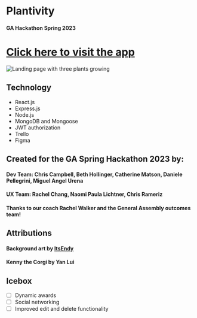 # Plantivity
#### GA Hackathon Spring 2023

# [Click here to visit the app](https://plantivity.netlify.app/)

<img src="https://i.imgur.com/HwteDNq.png" title="LandingPage" alt="Landing page with three plants growing" />

## Technology
* React.js 
* Express.js
* Node.js
* MongoDB and Mongoose
* JWT authorization
* Trello
* Figma

## Created for the GA Spring Hackathon 2023 by:
#### Dev Team: Chris Campbell, Beth Hollinger, Catherine Matson, Daniele Pellegrini, Miguel Angel Urena
#### UX Team: Rachel Chang, Naomi Paula Lichtner, Chris Rameriz
#### Thanks to our coach Rachel Walker and the General Assembly outcomes team!

## Attributions
#### Background art by [ItsEndy](https://www.deviantart.com/itsendy/gallery)
#### Kenny the Corgi by Yan Lui

## Icebox
- [ ] Dynamic awards
- [ ] Social networking
- [ ] Improved edit and delete functionality